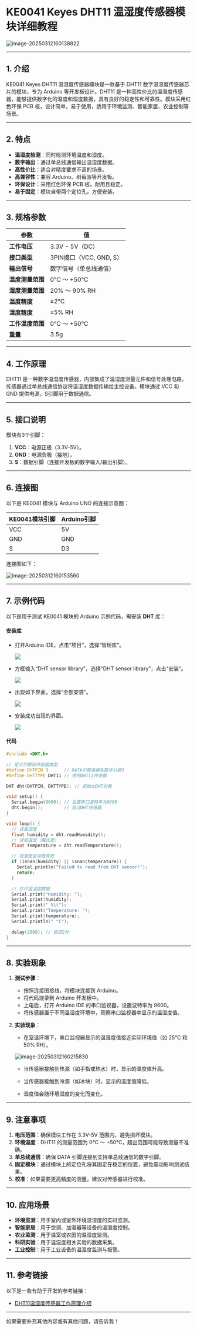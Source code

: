 # **KE0041 Keyes DHT11 温湿度传感器模块详细教程**

![image-20250312160138822](media/image-20250312160138822.png)

---

## **1. 介绍**

KE0041 Keyes DHT11 温湿度传感器模块是一款基于 DHT11 数字温湿度传感器芯片的模块，专为 Arduino 等开发板设计。DHT11 是一种高性价比的温湿度传感器，能够提供数字化的温度和湿度数据，具有良好的稳定性和可靠性。模块采用红色环保 PCB 板，设计简单，易于使用，适用于环境监测、智能家居、农业控制等场景。

---

## **2. 特点**

- **温湿度检测**：同时检测环境温度和湿度。
- **数字输出**：通过单总线通信输出温湿度数据。
- **高性价比**：适合对精度要求不高的场景。
- **高兼容性**：兼容 Arduino、树莓派等开发板。
- **环保设计**：采用红色环保 PCB 板，耐用且稳定。
- **易于固定**：模块自带两个定位孔，方便安装。

---

## **3. 规格参数**

| 参数            | 值                     |
|-----------------|------------------------|
| **工作电压**    | 3.3V - 5V（DC）        |
| **接口类型**    | 3PIN接口（VCC, GND, S） |
| **输出信号**    | 数字信号（单总线通信） |
| **温度测量范围**| 0℃ ～ +50℃            |
| **湿度测量范围**| 20% ～ 90% RH          |
| **温度精度**    | ±2℃                   |
| **湿度精度**    | ±5% RH                 |
| **工作温度范围**| 0℃ ～ +50℃            |
| **重量**        | 3.5g                   |

---

## **4. 工作原理**

DHT11 是一种数字温湿度传感器，内部集成了温湿度测量元件和信号处理电路。传感器通过单总线通信协议将温湿度数据传输给主控设备。模块通过 VCC 和 GND 提供电源，S引脚用于数据通信。

---

## **5. 接口说明**

模块有3个引脚：
1. **VCC**：电源正极（3.3V-5V）。
2. **GND**：电源负极（接地）。
3. **S**：数据引脚（连接开发板的数字输入/输出引脚）。

---

## **6. 连接图**

以下是 KE0041 模块与 Arduino UNO 的连接示意图：

| KE0041模块引脚 | Arduino引脚 |
| -------------- | ----------- |
| VCC            | 5V          |
| GND            | GND         |
| S              | D3          |

连接图如下：

![image-20250312160153560](media/image-20250312160153560.png)

---

## **7. 示例代码**

以下是用于测试 KE0041 模块的 Arduino 示例代码，需安装 **DHT** 库：

#### **安装库**
- 打开Arduino IDE，点击“项目”，选择“管理库”。

  ![](./media/image-20250813095958449.png)

- 方框输入“DHT sensor library”，选择“DHT sensor library”，点击“安装”。

  ![](./media/image-20250813105010892.png)

- 出现如下界面，选择“全部安装”。

  ![](./media/image-20250813105317251.png)

- 安装成功出现的界面。

  ![](./media/image-20250813105349411.png)

#### **代码**
```cpp
#include <DHT.h>

// 定义引脚和传感器类型
#define DHTPIN 3      // DATA引脚连接到数字引脚3
#define DHTTYPE DHT11 // 使用DHT11传感器

DHT dht(DHTPIN, DHTTYPE); // 初始化DHT对象

void setup() {
  Serial.begin(9600); // 设置串口波特率为9600
  dht.begin();        // 启动DHT传感器
}

void loop() {
  // 读取湿度
  float humidity = dht.readHumidity();
  // 读取温度（摄氏度）
  float temperature = dht.readTemperature();

  // 检查是否读取失败
  if (isnan(humidity) || isnan(temperature)) {
    Serial.println("Failed to read from DHT sensor!");
    return;
  }

  // 打印温湿度数据
  Serial.print("Humidity: ");
  Serial.print(humidity);
  Serial.print(" %\t");
  Serial.print("Temperature: ");
  Serial.print(temperature);
  Serial.println(" °C");

  delay(2000); // 延迟2秒
}
```

---

## **8. 实验现象**

1. **测试步骤**：
   - 按照连接图接线，将模块连接到 Arduino。
   - 将代码烧录到 Arduino 开发板中。
   - 上电后，打开 Arduino IDE 的串口监视器，设置波特率为 9600。
   - 将传感器置于不同温湿度环境中，观察串口监视器中显示的温湿度值。

2. **实验现象**：
   - 在室温环境下，串口监视器显示的温湿度值接近实际环境值（如 25℃ 和 50% RH）。
   
   	![image-20250312160215830](media/image-20250312160215830.png)
   
   - 当传感器接触到热源（如手指或热水）时，显示的温度值升高。
   
   - 当传感器接触到冷源（如冰块）时，显示的温度值降低。
   
   - 湿度值会随环境湿度的变化而变化。

---

## **9. 注意事项**

1. **电压范围**：确保模块工作在 3.3V-5V 范围内，避免损坏模块。
2. **环境温度**：DHT11 的测量范围为 0℃ ～ +50℃，超出范围可能导致测量不准确。
3. **单总线通信**：确保 DATA 引脚连接到支持单总线通信的数字引脚。
4. **固定模块**：通过模块上的定位孔将其固定在稳定的位置，避免震动影响测试结果。
5. **校准**：如果需要更高精度的测量，建议对传感器进行校准。

---

## **10. 应用场景**

- **环境监测**：用于室内或室外环境温湿度的实时监测。
- **智能家居**：用于空调、加湿器等设备的温湿度控制。
- **农业监测**：用于温室或农田的温湿度监测。
- **科研实验**：用于温湿度相关实验的数据采集。
- **工业控制**：用于工业设备的温湿度监测与报警。

---

## **11. 参考链接**

以下是一些有助于开发的参考链接：
- [DHT11温湿度传感器工作原理介绍](https://en.wikipedia.org/wiki/DHT11)

---

如果需要补充其他内容或有其他问题，请告诉我！
